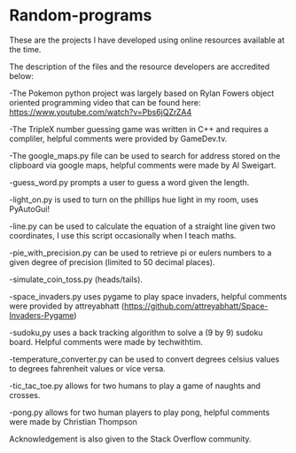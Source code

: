 # Random-programs
These are the projects I have developed using online resources available at the time.

The description of the files and the resource developers are accredited below:

-The Pokemon python project was largely based on Rylan Fowers object oriented programming video that can be found here: https://www.youtube.com/watch?v=Pbs6jQZrZA4

-The TripleX number guessing game was written in C++ and requires a compliler, helpful comments were provided by GameDev.tv.

-The google_maps.py file can be used to search for address stored on the clipboard via google maps, helpful comments were made by Al Sweigart.

-guess_word.py prompts a user to guess a word given the length. 

-light_on.py is used to turn on the phillips hue light in my room, uses PyAutoGui!

-line.py can be used to calculate the equation of a straight line given two coordinates, I use this script occasionally when I teach maths.

-pie_with_precision.py can be used to retrieve pi or eulers numbers to a given degree of precision (limited to 50 decimal places).

-simulate_coin_toss.py (heads/tails).

-space_invaders.py uses pygame to play space invaders, helpful comments were provided by attreyabhatt (https://github.com/attreyabhatt/Space-Invaders-Pygame)

-sudoku,py uses a back tracking algorithm to solve a (9 by 9) sudoku board. Helpful comments were made by techwithtim.

-temperature_converter.py can be used to convert degrees celsius values to degrees fahrenheit values or vice versa.

-tic_tac_toe.py allows for two humans to play a game of naughts and crosses.

-pong.py allows for two human players to play pong, helpful comments were made by Christian Thompson

Acknowledgement is also given to the Stack Overflow community.

